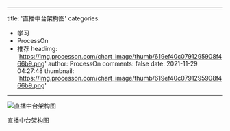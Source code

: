 
---
title: '直播中台架构图'
categories: 
 - 学习
 - ProcessOn
 - 推荐
headimg: 'https://img.processon.com/chart_image/thumb/619ef40c0791295908f466b9.png'
author: ProcessOn
comments: false
date: 2021-11-29 04:27:48
thumbnail: 'https://img.processon.com/chart_image/thumb/619ef40c0791295908f466b9.png'
---

<div>   
<img class="thumb" alt="直播中台架构图" src="https://img.processon.com/chart_image/thumb/619ef40c0791295908f466b9.png" referrerpolicy="no-referrer">
<p>直播中台架构图</p>  
</div>
            